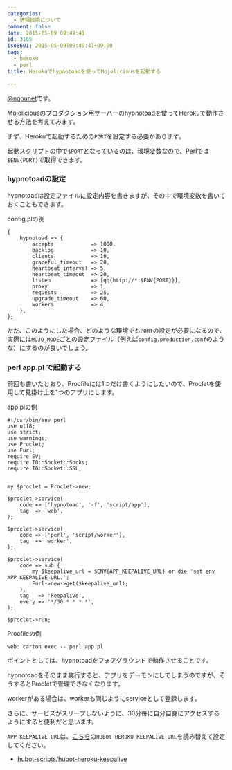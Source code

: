 ```yaml
---
categories:
  - 情報技術について
comment: false
date: 2015-05-09 09:49:41
id: 3165
iso8601: 2015-05-09T09:49:41+09:00
tags:
  - heroku
  - perl
title: Herokuでhypnotoadを使ってMojoliciousを起動する

---
```


<p><a href="https://twitter.com/nqounet">@nqounet</a>です。</p>

<p>Mojoliciousのプロダクション用サーバーのhypnotoadを使ってHerokuで動作させる方法を考えてみます。</p>



<p>まず、Herokuで起動するための<code>PORT</code>を設定する必要があります。</p>

<p>起動スクリプトの中で<code>$PORT</code>となっているのは、環境変数なので、Perlでは<code>$ENV{PORT}</code>で取得できます。</p>

<h3>hypnotoadの設定</h3>

<p>hypnotoadは設定ファイルに設定内容を書きますが、その中で環境変数を書いておくこともできます。</p>

<p>config.plの例</p>

```
{
    hypnotoad => {
        accepts            => 1000,
        backlog            => 10,
        clients            => 10,
        graceful_timeout   => 20,
        heartbeat_interval => 5,
        heartbeat_timeout  => 20,
        listen             => [qq{http://*:$ENV{PORT}}],
        proxy              => 1,
        requests           => 25,
        upgrade_timeout    => 60,
        workers            => 4,
    },
};
```

<p>ただ、このようにした場合、どのような環境でも<code>PORT</code>の設定が必要になるので、実際には<code>MOJO_MODE</code>ごとの設定ファイル（例えば<code>config.production.conf</code>のような）にするのが良いでしょう。</p>

<h3>perl app.pl で起動する</h3>

<p>前回も書いたとおり、Procfileには1つだけ書くようにしたいので、Procletを使用して見掛け上を1つのアプリにします。</p>

<p>app.plの例</p>

```
#!/usr/bin/env perl
use utf8;
use strict;
use warnings;
use Proclet;
use Furl;
require EV;
require IO::Socket::Socks;
require IO::Socket::SSL;


my $proclet = Proclet->new;

$proclet->service(
    code => ['hypnotoad', '-f', 'script/app'],
    tag  => 'web',
);

$proclet->service(
    code => ['perl', 'script/worker'],
    tag  => 'worker',
);

$proclet->service(
    code => sub {
        my $keepalive_url = $ENV{APP_KEEPALIVE_URL} or die 'set env APP_KEEPALIVE_URL.';
        Furl->new->get($keepalive_url);
    },
    tag   => 'keepalive',
    every => '*/30 * * * *',
);

$proclet->run;
```

<p>Procfileの例</p>

```
web: carton exec -- perl app.pl
```

<p>ポイントとしては、hypnotoadをフォアグラウンドで動作させることです。</p>

<p>hypnotoadをそのまま実行すると、アプリをデーモンにしてしまうのですが、そうするとProcletで管理できなくなります。</p>

<p>workerがある場合は、workerも同じようにserviceとして登録します。</p>

<p>さらに、サービスがスリープしないように、30分毎に自分自身にアクセスするようにすると便利だと思います。</p>

<p><code>APP_KEEPALIVE_URL</code>は、<a href="https://github.com/hubot-scripts/hubot-heroku-keepalive">こちら</a>の<code>HUBOT_HEROKU_KEEPALIVE_URL</code>を読み替えて設定してください。</p>

<ul>
<li><a href="https://github.com/hubot-scripts/hubot-heroku-keepalive">hubot-scripts/hubot-heroku-keepalive</a></li>
</ul>
    	